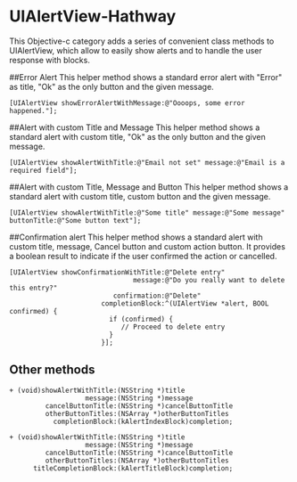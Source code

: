 UIAlertView-Hathway
===================

This Objective-c category adds a series of convenient class methods to UIAlertView, 
which allow to easily show alerts and to handle the user response with blocks.

##Error Alert
This helper method shows a standard error alert with "Error" as title, "Ok" as the only button and the given message.

    [UIAlertView showErrorAlertWithMessage:@"Oooops, some error happened."];

##Alert with custom Title and Message
This helper method shows a standard alert with custom title, "Ok" as the only button and the given message.

    [UIAlertView showAlertWithTitle:@"Email not set" message:@"Email is a required field"];

##Alert with custom Title, Message and Button
This helper method shows a standard alert with custom title, custom button and the given message.

    [UIAlertView showAlertWithTitle:@"Some title" message:@"Some message" buttonTitle:@"Some button text"];

##Confirmation alert
This helper method shows a standard alert with custom title, message, Cancel button and custom action button. 
It provides a boolean result to indicate if the user confirmed the action or cancelled.

    [UIAlertView showConfirmationWithTitle:@"Delete entry"
                                   message:@"Do you really want to delete this entry?"
                              confirmation:@"Delete"
                           completionBlock:^(UIAlertView *alert, BOOL confirmed) {
                             if (confirmed) {
                                // Proceed to delete entry
                             }
                           }];

## Other methods

    + (void)showAlertWithTitle:(NSString *)title
                       message:(NSString *)message
             cancelButtonTitle:(NSString *)cancelButtonTitle
             otherButtonTitles:(NSArray *)otherButtonTitles
               completionBlock:(kAlertIndexBlock)completion;
    
    + (void)showAlertWithTitle:(NSString *)title
                       message:(NSString *)message
             cancelButtonTitle:(NSString *)cancelButtonTitle
             otherButtonTitles:(NSArray *)otherButtonTitles
          titleCompletionBlock:(kAlertTitleBlock)completion;

